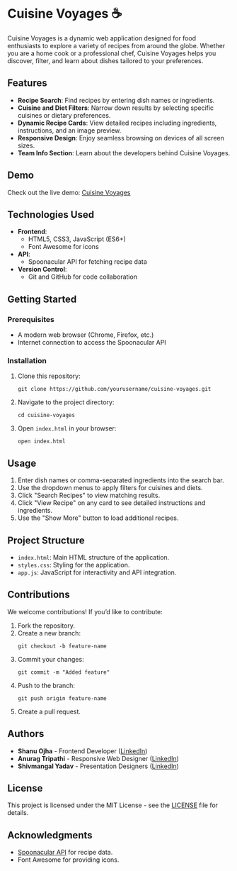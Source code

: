 <h1>Cuisine Voyages ☕️</h1>

<p>Cuisine Voyages is a dynamic web application designed for food enthusiasts to explore a variety of recipes from around the globe. Whether you are a home cook or a professional chef, Cuisine Voyages helps you discover, filter, and learn about dishes tailored to your preferences.</p>

<h2>Features</h2>
<ul>
    <li><strong>Recipe Search</strong>: Find recipes by entering dish names or ingredients.</li>
    <li><strong>Cuisine and Diet Filters</strong>: Narrow down results by selecting specific cuisines or dietary preferences.</li>
    <li><strong>Dynamic Recipe Cards</strong>: View detailed recipes including ingredients, instructions, and an image preview.</li>
    <li><strong>Responsive Design</strong>: Enjoy seamless browsing on devices of all screen sizes.</li>
    <li><strong>Team Info Section</strong>: Learn about the developers behind Cuisine Voyages.</li>
</ul>

<h2>Demo</h2>
<p>Check out the live demo: <a href="https://recipe-book-phi-sandy.vercel.app/">Cuisine Voyages</a></p>

<h2>Technologies Used</h2>
<ul>
    <li><strong>Frontend</strong>:
        <ul>
            <li>HTML5, CSS3, JavaScript (ES6+)</li>
            <li>Font Awesome for icons</li>
        </ul>
    </li>
    <li><strong>API</strong>:
        <ul>
            <li>Spoonacular API for fetching recipe data</li>
        </ul>
    </li>
    <li><strong>Version Control</strong>:
        <ul>
            <li>Git and GitHub for code collaboration</li>
        </ul>
    </li>
</ul>

<h2>Getting Started</h2>

<h3>Prerequisites</h3>
<ul>
    <li>A modern web browser (Chrome, Firefox, etc.)</li>
    <li>Internet connection to access the Spoonacular API</li>
</ul>

<h3>Installation</h3>
<ol>
    <li>Clone this repository:
        <pre><code>git clone https://github.com/yourusername/cuisine-voyages.git</code></pre>
    </li>
    <li>Navigate to the project directory:
        <pre><code>cd cuisine-voyages</code></pre>
    </li>
    <li>Open <code>index.html</code> in your browser:
        <pre><code>open index.html</code></pre>
    </li>
</ol>

<h2>Usage</h2>
<ol>
    <li>Enter dish names or comma-separated ingredients into the search bar.</li>
    <li>Use the dropdown menus to apply filters for cuisines and diets.</li>
    <li>Click "Search Recipes" to view matching results.</li>
    <li>Click "View Recipe" on any card to see detailed instructions and ingredients.</li>
    <li>Use the "Show More" button to load additional recipes.</li>
</ol>

<h2>Project Structure</h2>
<ul>
    <li><code>index.html</code>: Main HTML structure of the application.</li>
    <li><code>styles.css</code>: Styling for the application.</li>
    <li><code>app.js</code>: JavaScript for interactivity and API integration.</li>
</ul>

<h2>Contributions</h2>
<p>We welcome contributions! If you’d like to contribute:</p>
<ol>
    <li>Fork the repository.</li>
    <li>Create a new branch:
        <pre><code>git checkout -b feature-name</code></pre>
    </li>
    <li>Commit your changes:
        <pre><code>git commit -m "Added feature"</code></pre>
    </li>
    <li>Push to the branch:
        <pre><code>git push origin feature-name</code></pre>
    </li>
    <li>Create a pull request.</li>
</ol>

<h2>Authors</h2>
<ul>
    <li><strong>Shanu Ojha</strong> - Frontend Developer (<a href="https://www.linkedin.com/in/shanu-ojha-0a5573297">LinkedIn</a>)</li>
    <li><strong>Anurag Tripathi</strong> - Responsive Web Designer (<a href="https://www.linkedin.com/in/anurag-tripathi-1651a7327">LinkedIn</a>)</li>
    <li><strong>Shivmangal Yadav</strong> - Presentation Designers (<a href="https://www.linkedin.com/in/shiv-mangal-yadav-28bb82331">LinkedIn</a>)</li>
</ul>

<h2>License</h2>
<p>This project is licensed under the MIT License - see the <a href="LICENSE">LICENSE</a> file for details.</p>

<h2>Acknowledgments</h2>
<ul>
    <li><a href="https://spoonacular.com/">Spoonacular API</a> for recipe data.</li>
    <li>Font Awesome for providing icons.</li>
</ul>

